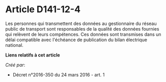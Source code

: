# Article D141-12-4

Les personnes qui transmettent des données au gestionnaire du réseau public de transport sont responsables de la qualité des
données fournies qui relèvent de leurs compétences. Ces données sont transmises dans un délai compatible avec l'échéance de
publication du bilan électrique national.

**Liens relatifs à cet article**

_Créé par_:

  - Décret n°2016-350 du 24 mars 2016 - art. 1
